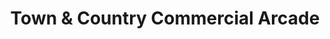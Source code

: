 ---
title: "Town & Country Commercial Arcade"
url: /cainta/town-und-country-commercial-arcade/
shop: Einkaufszentrum
---